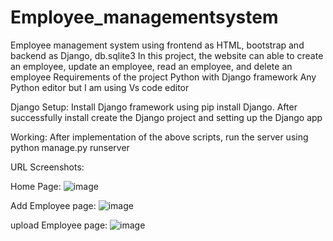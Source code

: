 # Employee_managementsystem
Employee management system using frontend as HTML, bootstrap and backend as Django, db.sqlite3
In this project, the website can able to create an employee, update an employee, read an employee, and delete an employee
Requirements of the project
Python with Django framework
Any Python editor but I am using Vs code editor

Django Setup:
Install Django framework using pip install Django.
After successfully install create the Django project and setting up the Django app 

Working:
After implementation of the above scripts, run the server using python manage.py runserver

URL Screenshots:

Home Page:
![image](https://github.com/Ganesh-Duvvala/Employee_managementsystem/assets/58410085/1d9f9ed0-3a8e-4d5b-8da5-c897774a7dcd)

Add Employee page:
![image](https://github.com/Ganesh-Duvvala/Employee_managementsystem/assets/58410085/68a6910b-d561-4d33-9598-0a82018b08d5)

upload Employee page:
![image](https://github.com/Ganesh-Duvvala/Employee_managementsystem/assets/58410085/df241508-9c34-4734-8b4f-0963c5b2d393)

